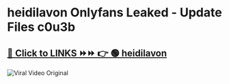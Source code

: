 
 # heidilavon Onlyfans Leaked - Update Files c0u3b

## <h2><a href="https://clipsfans.com/heidilavon&ref=git">🔗 Click to LINKS ⏩⏩ 👉 🟢 heidilavon </a></h2>

<a href="https://clipsfans.com/heidilavon&ref=git" rel="nofollow" data-target="animated-image.originalLink"><img src="https://i.ibb.co.com/xMMVF88/686577567.gif" alt="Viral Video Original" style="max-width: 100%; display: inline-block;" data-target="animated-image.originalImage"></a>

